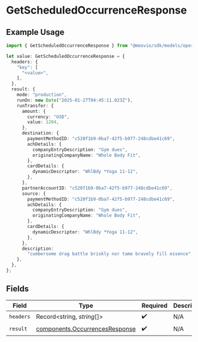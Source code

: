 # GetScheduledOccurrenceResponse

## Example Usage

```typescript
import { GetScheduledOccurrenceResponse } from "@moovio/sdk/models/operations";

let value: GetScheduledOccurrenceResponse = {
  headers: {
    "key": [
      "<value>",
    ],
  },
  result: {
    mode: "production",
    runOn: new Date("2025-01-27T04:45:11.023Z"),
    runTransfer: {
      amount: {
        currency: "USD",
        value: 1204,
      },
      destination: {
        paymentMethodID: "c520f1b9-0ba7-42f5-b977-248cdbe41c69",
        achDetails: {
          companyEntryDescription: "Gym dues",
          originatingCompanyName: "Whole Body Fit",
        },
        cardDetails: {
          dynamicDescriptor: "WhlBdy *Yoga 11-12",
        },
      },
      partnerAccountID: "c520f1b9-0ba7-42f5-b977-248cdbe41c69",
      source: {
        paymentMethodID: "c520f1b9-0ba7-42f5-b977-248cdbe41c69",
        achDetails: {
          companyEntryDescription: "Gym dues",
          originatingCompanyName: "Whole Body Fit",
        },
        cardDetails: {
          dynamicDescriptor: "WhlBdy *Yoga 11-12",
        },
      },
      description:
        "cumbersome drag battle briskly nor tame bravely fill essence",
    },
  },
};
```

## Fields

| Field                                                                            | Type                                                                             | Required                                                                         | Description                                                                      |
| -------------------------------------------------------------------------------- | -------------------------------------------------------------------------------- | -------------------------------------------------------------------------------- | -------------------------------------------------------------------------------- |
| `headers`                                                                        | Record<string, *string*[]>                                                       | :heavy_check_mark:                                                               | N/A                                                                              |
| `result`                                                                         | [components.OccurrencesResponse](../../models/components/occurrencesresponse.md) | :heavy_check_mark:                                                               | N/A                                                                              |